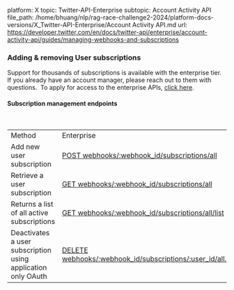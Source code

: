 platform: X
topic: Twitter-API-Enterprise
subtopic: Account Activity API
file_path: /home/bhuang/nlp/rag-race-challenge2-2024/platform-docs-versions/X_Twitter-API-Enterprise/Account Activity API.md
url: https://developer.twitter.com/en/docs/twitter-api/enterprise/account-activity-api/guides/managing-webhooks-and-subscriptions


### Adding & removing User subscriptions

Support for thousands of subscriptions is available with the enterprise tier. If you already have an account manager, please reach out to them with questions.  To apply for access to the enterprise APIs, [click here](https://developer.twitter.com/content/developer-twitter/en/enterprise).   

#### Subscription management endpoints  
 

|     |     |
| --- | --- |
| Method | Enterprise |
| Add new user subscription | [POST webhooks/:webhook\_id/subscriptions/all](https://developer.twitter.com/content/developer-twitter/en/docs/twitter-api/enterprise/account-activity-api/api-reference/aaa-enterprise#post-account-activity-webhooks-webhook-id-subscriptions-all) |
| Retrieve a user subscription | [GET webhooks/:webhook\_id/subscriptions/all](https://developer.twitter.com/content/developer-twitter/en/docs/twitter-api/enterprise/account-activity-api/api-reference/aaa-enterprise#get-account-activity-webhooks-webhook-id-subscriptions-all) |
| Returns a list of all active subscriptions | [GET webhooks/:webhook\_id/subscriptions/all/list](https://developer.twitter.com/content/developer-twitter/en/docs/twitter-api/enterprise/account-activity-api/api-reference/aaa-enterprise#get-account-activity-webhooks-webhook-id-subscriptions-all-list) |
| Deactivates a user subscription using application only OAuth | [DELETE webhooks/:webhook\_id/subscriptions/:user\_id/all.json](https://developer.twitter.com/content/developer-twitter/en/docs/twitter-api/enterprise/account-activity-api/api-reference/aaa-enterprise#delete-account-activity-webhooks-webhook-id-subscriptions-user-id-all-json) |